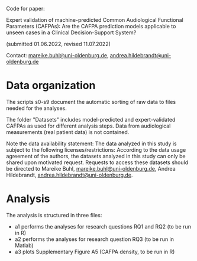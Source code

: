 Code for paper: 

Expert validation of machine-predicted Common Audiological Functional Parameters (CAFPAs): Are the CAFPA prediction models applicable to unseen cases in a Clinical Decision-Support System?

(submitted 01.06.2022, revised 11.07.2022)

Contact: mareike.buhl@uni-oldenburg.de, andrea.hildebrandt@uni-oldenburg.de 

# Data organization 
The scripts s0-s9 document the automatic sorting of raw data to files needed for the analyses.

The folder "Datasets" includes model-predicted and expert-validated CAFPAs as used for different analysis steps. Data from audiological measurements (real patient data) is not contained. 

Note the data availability statement: The data analyzed in this study is subject to the following licenses/restrictions: According to the data usage agreement of the authors, the datasets analyzed in this study can only be shared upon motivated request. Requests to access these datasets should be directed to Mareike Buhl, mareike.buhl@uni-oldenburg.de, Andrea Hildebrandt, andrea.hildebrandt@uni-oldenburg.de. 



# Analysis 
The analysis is structured in three files: 

- a1 performs the analyses for research questions RQ1 and RQ2 (to be run in R)
- a2 performs the analyses for research question RQ3 (to be run in Matlab) 
- a3 plots Supplementary Figure A5 (CAFPA density, to be run in R)



